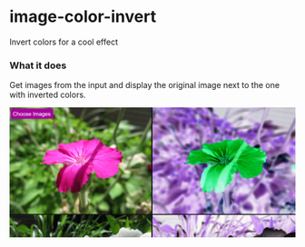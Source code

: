 # image-color-invert
Invert colors for a cool effect


### What it does
Get images from the input and display the original image next to the one with inverted colors.

![alt text](screenshot.png "App in action")